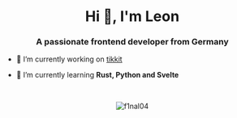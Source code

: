 <h1 align="center">Hi 👋, I'm Leon</h1>
<h3 align="center">A passionate frontend developer from Germany</h3>

- 🔭 I’m currently working on [tikkit](https://github.com/F1nal04/tikkit-backend)

- 🌱 I’m currently learning **Rust, Python and Svelte**
<br>

<p align="center"><img align="center" src="https://github-readme-stats.vercel.app/api/top-langs?username=f1nal04&show_icons=true&theme=dark&locale=en&layout=compact" alt="f1nal04" /></p>
